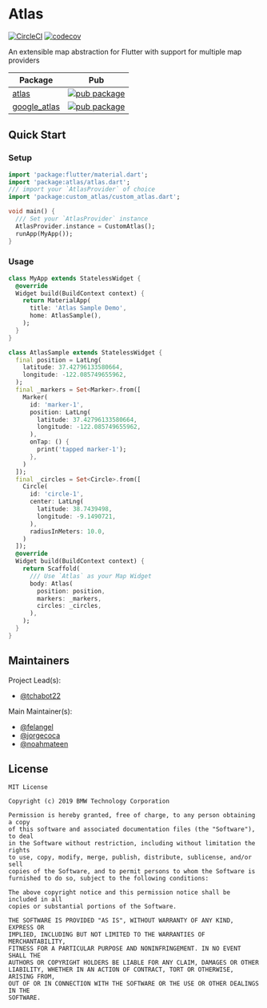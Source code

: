 # Atlas

[![CircleCI](https://circleci.com/gh/bmw-tech/atlas/tree/master.svg?style=shield)](https://circleci.com/gh/bmw-tech/atlas/tree/master)
[![codecov](https://codecov.io/gh/bmw-tech/atlas/branch/master/graph/badge.svg)](https://codecov.io/gh/bmw-tech/atlas)

An extensible map abstraction for Flutter with support for multiple map providers

| Package                                                                             | Pub                                                                                                    |
| ----------------------------------------------------------------------------------- | ------------------------------------------------------------------------------------------------------ |
| [atlas](https://github.com/bmw-tech/atlas/tree/master/packages/atlas)               | [![pub package](https://img.shields.io/pub/v/atlas.svg)](https://pub.dev/packages/atlas)               |
| [google_atlas](https://github.com/bmw-tech/atlas/tree/master/packages/google_atlas) | [![pub package](https://img.shields.io/pub/v/google_atlas.svg)](https://pub.dev/packages/google_atlas) |

## Quick Start

### Setup

```dart
import 'package:flutter/material.dart';
import 'package:atlas/atlas.dart';
/// import your `AtlasProvider` of choice
import 'package:custom_atlas/custom_atlas.dart';

void main() {
  /// Set your `AtlasProvider` instance
  AtlasProvider.instance = CustomAtlas();
  runApp(MyApp());
}
```

### Usage

```dart
class MyApp extends StatelessWidget {
  @override
  Widget build(BuildContext context) {
    return MaterialApp(
      title: 'Atlas Sample Demo',
      home: AtlasSample(),
    );
  }
}

class AtlasSample extends StatelessWidget {
  final position = LatLng(
    latitude: 37.42796133580664,
    longitude: -122.085749655962,
  );
  final _markers = Set<Marker>.from([
    Marker(
      id: 'marker-1',
      position: LatLng(
        latitude: 37.42796133580664,
        longitude: -122.085749655962,
      ),
      onTap: () {
        print('tapped marker-1');
      },
    )
  ]);
  final _circles = Set<Circle>.from([
    Circle(
      id: 'circle-1',
      center: LatLng(
        latitude: 38.7439498,
        longitude: -9.1490721,
      ),
      radiusInMeters: 10.0,
    )
  ]);
  @override
  Widget build(BuildContext context) {
    return Scaffold(
      /// Use `Atlas` as your Map Widget
      body: Atlas(
        position: position,
        markers: _markers,
        circles: _circles,
      ),
    );
  }
}
```

## Maintainers

Project Lead(s):

- [@tchabot22](https://github.com/tchabot22)

Main Maintainer(s):

- [@felangel](https://github.com/felangel)
- [@jorgecoca](https://github.com/jorgecoca)
- [@noahmateen](https://github.com/noahmateen)

## License

```
MIT License

Copyright (c) 2019 BMW Technology Corporation

Permission is hereby granted, free of charge, to any person obtaining a copy
of this software and associated documentation files (the "Software"), to deal
in the Software without restriction, including without limitation the rights
to use, copy, modify, merge, publish, distribute, sublicense, and/or sell
copies of the Software, and to permit persons to whom the Software is
furnished to do so, subject to the following conditions:

The above copyright notice and this permission notice shall be included in all
copies or substantial portions of the Software.

THE SOFTWARE IS PROVIDED "AS IS", WITHOUT WARRANTY OF ANY KIND, EXPRESS OR
IMPLIED, INCLUDING BUT NOT LIMITED TO THE WARRANTIES OF MERCHANTABILITY,
FITNESS FOR A PARTICULAR PURPOSE AND NONINFRINGEMENT. IN NO EVENT SHALL THE
AUTHORS OR COPYRIGHT HOLDERS BE LIABLE FOR ANY CLAIM, DAMAGES OR OTHER
LIABILITY, WHETHER IN AN ACTION OF CONTRACT, TORT OR OTHERWISE, ARISING FROM,
OUT OF OR IN CONNECTION WITH THE SOFTWARE OR THE USE OR OTHER DEALINGS IN THE
SOFTWARE.
```
